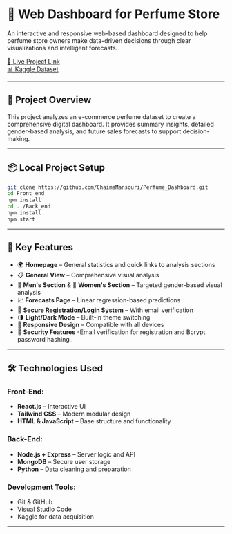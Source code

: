 # 🌸 Web Dashboard for Perfume Store  

An interactive and responsive web-based dashboard designed to help perfume store owners make data-driven decisions through clear visualizations and intelligent forecasts.  

[🔗 Live Project Link](https://project-dashboard-wc9p.onrender.com)  
[📊 Kaggle Dataset](https://www.kaggle.com/datasets/kanchana1990/perfume-e-commerce-dataset-2024/data)  

---  

## 📌 Project Overview  

This project analyzes an e-commerce perfume dataset to create a comprehensive digital dashboard. It provides summary insights, detailed gender-based analysis, and future sales forecasts to support decision-making.  

---  

## 📦 Local Project Setup    
```bash
git clone https://github.com/ChaimaMansouri/Perfume_Dashboard.git
cd Front_end
npm install
cd ../Back_end
npm install
npm start
```
---  

## 🔑 Key Features  

- 🌍 **Homepage** – General statistics and quick links to analysis sections  
- 📋 **General View** – Comprehensive visual analysis  
- 👨 **Men's Section** & 👩 **Women's Section** – Targeted gender-based visual analysis  
- 📈 **Forecasts Page** – Linear regression-based predictions  
- 🔐 **Secure Registration/Login System** – With email verification  
- 🌗 **Light/Dark Mode** – Built-in theme switching  
- 📱 **Responsive Design** – Compatible with all devices
- 🔐 **Security Features**  -Email verification for registration  and Bcrypt password hashing   .

---  

## 🛠️ Technologies Used  

### **Front-End:**  
- **React.js** – Interactive UI  
- **Tailwind CSS** – Modern modular design  
- **HTML & JavaScript** – Base structure and functionality  

### **Back-End:**  
- **Node.js + Express** – Server logic and API  
- **MongoDB** – Secure user storage  
- **Python** – Data cleaning and preparation  

### **Development Tools:**  
- Git & GitHub  
- Visual Studio Code  
- Kaggle for data acquisition  

---  



